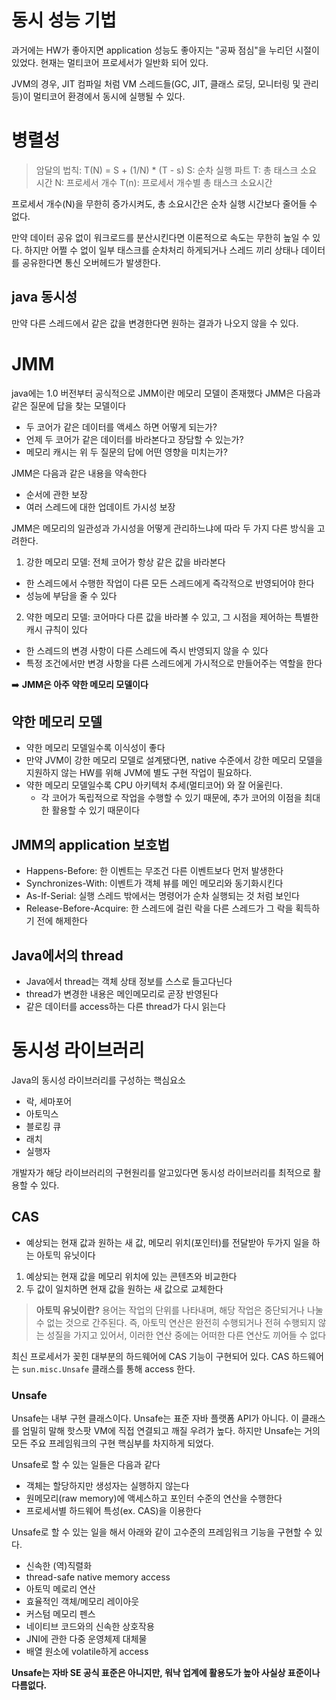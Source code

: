 # 동시 성능 기법
과거에는 HW가 좋아지면 application 성능도 좋아지는 "공짜 점심"을 누리던 시절이 있었다.
현재는 멀티코어 프로세서가 일반화 되어 있다.

JVM의 경우, JIT 컴파일 처럼 VM 스레드들(GC, JIT, 클래스 로딩, 모니터링 및 관리 등)이 멀티코어 환경에서 동시에 실행될 수 있다.

# 병렬성
> 암달의 법칙: T(N) = S + (1/N) * (T - s)
S: 순차 실행 파트
T: 총 태스크 소요 시간
N: 프로세서 개수
T(n): 프로세서 개수별 총 태스크 소요시간

프로세서 개수(N)을 무한히 증가시켜도, 총 소요시간은 순차 실행 시간보다 줄어들 수 없다.

만약 데이터 공유 없이 워크로드를 분산시킨다면 이론적으로 속도는 무한히 높일 수 있다.
하지만 어쩔 수 없이 일부 태스크를 순차처리 하게되거나 스레드 끼리 상태나 데이터를 공유한다면 통신 오버헤드가 발생한다.

## java 동시성
만약 다른 스레드에서 같은 값을 변경한다면 원하는 결과가 나오지 않을 수 있다.

# JMM
java에는 1.0 버전부터 공식적으로 JMM이란 메모리 모델이 존재했다
JMM은 다음과 같은 질문에 답을 찾는 모델이다
* 두 코어가 같은 데이터를 액세스 하면 어떻게 되는가?
* 언제 두 코어가 같은 데이터를 바라본다고 장담할 수 있는가?
* 메모리 캐시는 위 두 질문의 답에 어떤 영향을 미치는가?

JMM은 다음과 같은 내용을 약속한다
* 순서에 관한 보장
* 여러 스레드에 대한 업데이트 가시성 보장

JMM은 메모리의 일관성과 가시성을 어떻게 관리하느냐에 따라 두 가지 다른 방식을 고려한다.
1. 강한 메모리 모델: 전체 코어가 항상 같은 값을 바라본다
* 한 스레드에서 수행한 작업이 다른 모든 스레드에게 즉각적으로 반영되어야 한다
* 성능에 부담을 줄 수 있다

2. 약한 메모리 모델: 코어마다 다른 값을 바라볼 수 있고, 그 시점을 제어하는 특별한 캐시 규칙이 있다
* 한 스레드의 변경 사항이 다른 스레드에 즉시 반영되지 않을 수 있다
* 특정 조건에서만 변경 사항을 다른 스레드에게 가시적으로 만들어주는 역할을 한다

➡️ **JMM은 아주 약한 메모리 모델이다**

## 약한 메모리 모델
* 약한 메모리 모델일수록 이식성이 좋다
* 만약 JVM이 강한 메모리 모델로 설계됐다면, native 수준에서 강한 메모리 모델을 지원하지 않는 HW를 위해 JVM에 별도 구현 작업이 필요하다.
* 약한 메모리 모델일수록 CPU 아키텍처 추세(멀티코어) 와 잘 어울린다.
  * 각 코어가 독립적으로 작업을 수행할 수 있기 때문에, 추가 코어의 이점을 최대한 활용할 수 있기 때문이다


## JMM의 application 보호법
* Happens-Before: 한 이벤트는 무조건 다른 이벤트보다 먼저 발생한다
* Synchronizes-With: 이벤트가 객체 뷰를 메인 메모리와 동기화시킨다
* As-If-Serial: 실행 스레드 밖에서는 명령어가 순차 실행되는 것 처럼 보인다
* Release-Before-Acquire: 한 스레드에 걸린 락을 다른 스레드가 그 락을 획득하기 전에 해제한다


## Java에서의 thread
* Java에서 thread는 객체 상태 정보를 스스로 들고다닌다
* thread가 변경한 내용은 메인메모리로 곧장 반영된다
* 같은 데이터를 access하는 다른 thread가 다시 읽는다

# 동시성 라이브러리
Java의 동시성 라이브러리를 구성하는 핵심요소
* 락, 세마포어
* 아토믹스
* 블로킹 큐
* 래치
* 실행자

개발자가 해당 라이브러리의 구현원리를 알고있다면 동시성 라이브러리를 최적으로 활용할 수 있다.

## CAS
* 예상되는 현재 값과 원하는 새 값, 메모리 위치(포인터)를 전달받아 두가지 일을 하는 아토믹 유닛이다
1. 예상되는 현재 값을 메모리 위치에 있는 콘텐츠와 비교한다
2. 두 값이 일치하면 현재 값을 원하는 새 값으로 교체한다

> **아토믹 유닛이란?**
용어는 작업의 단위를 나타내며, 해당 작업은 중단되거나 나눌 수 없는 것으로 간주된다. 
즉, 아토믹 연산은 완전히 수행되거나 전혀 수행되지 않는 성질을 가지고 있어서, 이러한 연산 중에는 어떠한 다른 연산도 끼어들 수 없다

최신 프로세서가 꽂힌 대부분의 하드웨어에 CAS 기능이 구현되어 있다.
CAS 하드웨어는 `sun.misc.Unsafe` 클래스를 통해 access 한다.

### Unsafe
Unsafe는 내부 구현 클래스이다.
Unsafe는 표준 자바 플랫폼 API가 아니다.
이 클래스를 엄밀히 말해 핫스팟 VM에 직접 연결되고 깨질 우려가 높다. 하지만 Unsafe는 거의 모든 주요 프레임워크의 구현 핵심부를 차지하게 되었다.

Unsafe로 할 수 있는 일들은 다음과 같다
* 객체는 할당하지만 생성자는 실행하지 않는다
* 원메모리(raw memory)에 액세스하고 포인터 수준의 연산을 수행한다
* 프로세서별 하드웨어 특성(ex. CAS)을 이용한다

Unsafe로 할 수 있는 일을 해서 아래와 같이 고수준의 프레임워크 기능을 구현할 수 있다.
* 신속한 (역)직렬화
* thread-safe native memory access
* 아토믹 메로리 연산
* 효율적인 객체/메모리 레이아웃
* 커스텀 메모리 펜스
* 네이티브 코드와의 신속한 상호작용
* JNI에 관한 다중 운영체제 대체물
* 배열 원소에 volatile하게 access

**Unsafe는 자바 SE 공식 표준은 아니지만, 워낙 업계에 활용도가 높아 사실상 표준이나 다름없다.**
